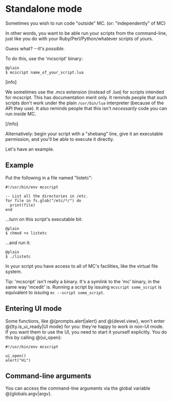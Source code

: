 
# Standalone mode

Sometimes you wish to run code "outside" MC. (or: "independently" of MC)

In other words, you want to be able run your scripts from the
command-line, just like you do with your Ruby/Perl/Python/whatever
scripts of yours.

Guess what? *--It's possible.*

To do this, use the 'mcscript' binary:

    @plain
    $ mcscript name_of_your_script.lua

[info]

We sometimes use the _.mcs_ extension (instead of _.lua_) for scripts
intended for mcscript. This has documentation merit only. It reminds
people that such scripts don't work under the plain `/usr/bin/lua`
interpreter (because of the API they use). It also reminds people that
this isn't _necessarily_ code you can run inside MC.

[/info]

Alternatively: begin your script with a "shebang" line, give it an
executable permission, and you'll be able to execute it directly.

Let's have an example.

## Example

Put the following in a file named "listetc":

    #!/usr/bin/env mcscript

    -- List all the directories in /etc.
    for file in fs.glob("/etc/*/") do
      print(file)
    end

...turn on this script's executable bit:

    @plain
    $ chmod +x listetc

...and run it:

    @plain
    $ ./listetc

In your script you have access to all of MC's facilities, like the virtual
file system.

Tip: 'mcscript' isn't really a binary. It's a symlink to the 'mc' binary,
in the same way 'mcedit' is. Running a script by issuing
`mcscript some_script` is equivalent to issuing `mc --script some_script`.

## Entering UI mode

Some functions, like @{prompts.alert|alert} and @{devel.view}, won't
enter @{tty.is_ui_ready|UI mode} for you: they're happy to work in
non-UI mode. If you want them to use the UI, you need to start it
yourself explicitly. You do this by calling @{ui_open}:

    #!/usr/bin/env mcscript

    ui_open()
    alert("Hi")

## Command-line arguments

You can access the command-line arguments via the global variable
@{globals.argv|argv}.
